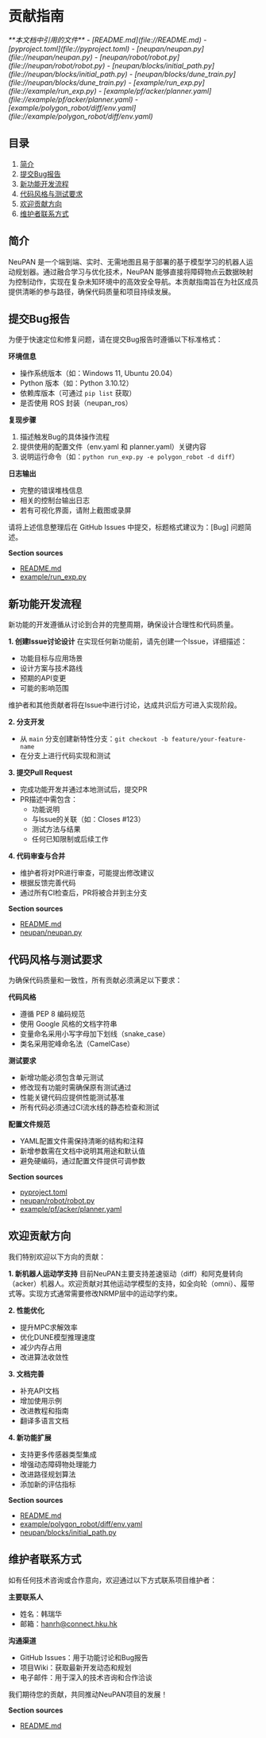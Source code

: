 # 贡献指南

<cite>
**本文档中引用的文件**  
- [README.md](file://README.md)
- [pyproject.toml](file://pyproject.toml)
- [neupan/neupan.py](file://neupan/neupan.py)
- [neupan/robot/robot.py](file://neupan/robot/robot.py)
- [neupan/blocks/initial_path.py](file://neupan/blocks/initial_path.py)
- [neupan/blocks/dune_train.py](file://neupan/blocks/dune_train.py)
- [example/run_exp.py](file://example/run_exp.py)
- [example/pf/acker/planner.yaml](file://example/pf/acker/planner.yaml)
- [example/polygon_robot/diff/env.yaml](file://example/polygon_robot/diff/env.yaml)
</cite>

## 目录
1. [简介](#简介)
2. [提交Bug报告](#提交bug报告)
3. [新功能开发流程](#新功能开发流程)
4. [代码风格与测试要求](#代码风格与测试要求)
5. [欢迎贡献方向](#欢迎贡献方向)
6. [维护者联系方式](#维护者联系方式)

## 简介
NeuPAN 是一个端到端、实时、无需地图且易于部署的基于模型学习的机器人运动规划器。通过融合学习与优化技术，NeuPAN 能够直接将障碍物点云数据映射为控制动作，实现在复杂未知环境中的高效安全导航。本贡献指南旨在为社区成员提供清晰的参与路径，确保代码质量和项目持续发展。

## 提交Bug报告
为便于快速定位和修复问题，请在提交Bug报告时遵循以下标准格式：

**环境信息**
- 操作系统版本（如：Windows 11, Ubuntu 20.04）
- Python 版本（如：Python 3.10.12）
- 依赖库版本（可通过 `pip list` 获取）
- 是否使用 ROS 封装（neupan_ros）

**复现步骤**
1. 描述触发Bug的具体操作流程
2. 提供使用的配置文件（env.yaml 和 planner.yaml）关键内容
3. 说明运行命令（如：`python run_exp.py -e polygon_robot -d diff`）

**日志输出**
- 完整的错误堆栈信息
- 相关的控制台输出日志
- 若有可视化界面，请附上截图或录屏

请将上述信息整理后在 GitHub Issues 中提交，标题格式建议为：[Bug] 问题简述。

**Section sources**
- [README.md](file://README.md#L0-L242)
- [example/run_exp.py](file://example/run_exp.py#L76-L92)

## 新功能开发流程
新功能的开发遵循从讨论到合并的完整周期，确保设计合理性和代码质量。

**1. 创建Issue讨论设计**
在实现任何新功能前，请先创建一个Issue，详细描述：
- 功能目标与应用场景
- 设计方案与技术路线
- 预期的API变更
- 可能的影响范围

维护者和其他贡献者将在Issue中进行讨论，达成共识后方可进入实现阶段。

**2. 分支开发**
- 从 `main` 分支创建新特性分支：`git checkout -b feature/your-feature-name`
- 在分支上进行代码实现和测试

**3. 提交Pull Request**
- 完成功能开发并通过本地测试后，提交PR
- PR描述中需包含：
  - 功能说明
  - 与Issue的关联（如：Closes #123）
  - 测试方法与结果
  - 任何已知限制或后续工作

**4. 代码审查与合并**
- 维护者将对PR进行审查，可能提出修改建议
- 根据反馈完善代码
- 通过所有CI检查后，PR将被合并到主分支

**Section sources**
- [README.md](file://README.md#L0-L242)
- [neupan/neupan.py](file://neupan/neupan.py#L286)

## 代码风格与测试要求
为确保代码质量和一致性，所有贡献必须满足以下要求：

**代码风格**
- 遵循 PEP 8 编码规范
- 使用 Google 风格的文档字符串
- 变量命名采用小写字母加下划线（snake_case）
- 类名采用驼峰命名法（CamelCase）

**测试要求**
- 新增功能必须包含单元测试
- 修改现有功能时需确保原有测试通过
- 性能关键代码应提供性能测试基准
- 所有代码必须通过CI流水线的静态检查和测试

**配置文件规范**
- YAML配置文件需保持清晰的结构和注释
- 新增参数需在文档中说明其用途和默认值
- 避免硬编码，通过配置文件提供可调参数

**Section sources**
- [pyproject.toml](file://pyproject.toml#L0-L34)
- [neupan/robot/robot.py](file://neupan/robot/robot.py#L140-L195)
- [example/pf/acker/planner.yaml](file://example/pf/acker/planner.yaml#L0-L39)

## 欢迎贡献方向
我们特别欢迎以下方向的贡献：

**1. 新机器人运动学支持**
目前NeuPAN主要支持差速驱动（diff）和阿克曼转向（acker）机器人。欢迎贡献对其他运动学模型的支持，如全向轮（omni）、履带式等。实现方式通常需要修改NRMP层中的运动学约束。

**2. 性能优化**
- 提升MPC求解效率
- 优化DUNE模型推理速度
- 减少内存占用
- 改进算法收敛性

**3. 文档完善**
- 补充API文档
- 增加使用示例
- 改进教程和指南
- 翻译多语言文档

**4. 新功能扩展**
- 支持更多传感器类型集成
- 增强动态障碍物处理能力
- 改进路径规划算法
- 添加新的评估指标

**Section sources**
- [README.md](file://README.md#L0-L242)
- [example/polygon_robot/diff/env.yaml](file://example/polygon_robot/diff/env.yaml#L0-L41)
- [neupan/blocks/initial_path.py](file://neupan/blocks/initial_path.py#L35-L75)

## 维护者联系方式
如有任何技术咨询或合作意向，欢迎通过以下方式联系项目维护者：

**主要联系人**
- 姓名：韩瑞华
- 邮箱：hanrh@connect.hku.hk

**沟通渠道**
- GitHub Issues：用于功能讨论和Bug报告
- 项目Wiki：获取最新开发动态和规划
- 电子邮件：用于深入的技术咨询和合作洽谈

我们期待您的贡献，共同推动NeuPAN项目的发展！

**Section sources**
- [README.md](file://README.md#L240-L242)